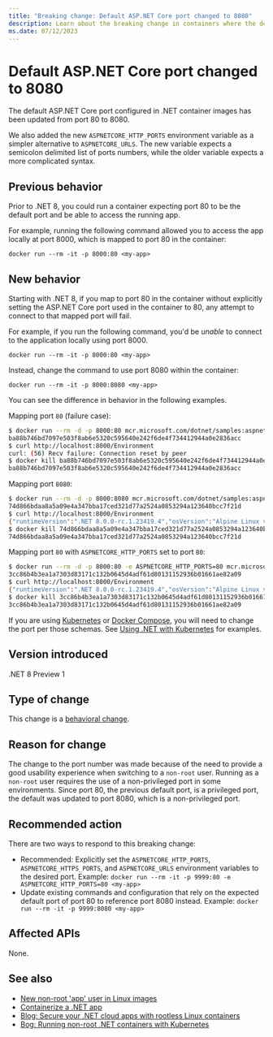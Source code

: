 ```yaml
---
title: "Breaking change: Default ASP.NET Core port changed to 8080"
description: Learn about the breaking change in containers where the default ASP.NET Core port changed to 8080.
ms.date: 07/12/2023
---
```

# Default ASP.NET Core port changed to 8080

The default ASP.NET Core port configured in .NET container images has been updated from port 80 to 8080.

We also added the new `ASPNETCORE_HTTP_PORTS` environment variable as a simpler alternative to `ASPNETCORE_URLS`. The new variable expects a semicolon delimited list of ports numbers, while the older variable expects a more complicated syntax.

## Previous behavior

Prior to .NET 8, you could run a container expecting port 80 to be the default port and be able to access the running app.

For example, running the following command allowed you to access the app locally at port 8000, which is mapped to port 80 in the container:

`docker run --rm -it -p 8000:80 <my-app>`

## New behavior

Starting with .NET 8, if you map to port 80 in the container without explicitly setting the ASP.NET Core port used in the container to 80, any attempt to connect to that mapped port will fail.

For example, if you run the following command, you'd be _unable_ to connect to the application locally using port 8000.

`docker run --rm -it -p 8000:80 <my-app>`

Instead, change the command to use port 8080 within the container:

`docker run --rm -it -p 8000:8080 <my-app>`

You can see the difference in behavior in the following examples.

Mapping port `80` (failure case):

```bash
$ docker run --rm -d -p 8000:80 mcr.microsoft.com/dotnet/samples:aspnetapp
ba88b746bd7097e503f8ab6e5320c595640e242f6de4f734412944a0e2836acc
$ curl http://localhost:8000/Environment
curl: (56) Recv failure: Connection reset by peer
$ docker kill ba88b746bd7097e503f8ab6e5320c595640e242f6de4f734412944a0e2836acc
ba88b746bd7097e503f8ab6e5320c595640e242f6de4f734412944a0e2836acc
```

Mapping port `8080`:

```bash
$ docker run --rm -d -p 8000:8080 mcr.microsoft.com/dotnet/samples:aspnetapp
74d866bdaa8a5a09e4a347bba17ced321d77a2524a0853294a123640bcc7f21d
$ curl http://localhost:8000/Environment
{"runtimeVersion":".NET 8.0.0-rc.1.23419.4","osVersion":"Alpine Linux v3.18","osArchitecture":"Arm64","user":"root","processorCount":4,"totalAvailableMemoryBytes":4123820032,"memoryLimit":0,"memoryUsage":30081024,"hostName":"74d866bdaa8a"}
$ docker kill 74d866bdaa8a5a09e4a347bba17ced321d77a2524a0853294a123640bcc7f21d
74d866bdaa8a5a09e4a347bba17ced321d77a2524a0853294a123640bcc7f21d
```

Mapping port `80` with `ASPNETCORE_HTTP_PORTS` set to port `80`:

```bash
$ docker run --rm -d -p 8000:80 -e ASPNETCORE_HTTP_PORTS=80 mcr.microsoft.com/dotnet/samples:aspnetapp 
3cc86b4b3ea1a7303d83171c132b0645d4adf61d80131152936b01661ae82a09
$ curl http://localhost:8000/Environment
{"runtimeVersion":".NET 8.0.0-rc.1.23419.4","osVersion":"Alpine Linux v3.18","osArchitecture":"Arm64","user":"root","processorCount":4,"totalAvailableMemoryBytes":4123820032,"memoryLimit":0,"memoryUsage":95383552,"hostName":"3cc86b4b3ea1"}
$ docker kill 3cc86b4b3ea1a7303d83171c132b0645d4adf61d80131152936b01661ae82a09
3cc86b4b3ea1a7303d83171c132b0645d4adf61d80131152936b01661ae82a09
```

If you are using [Kubernetes](https://kubernetes.io/docs/tutorials/services/connect-applications-service/) or [Docker Compose](https://docs.docker.com/compose/compose-file/05-services/#ports), you will need to change the port per those schemas. See [Using .NET with Kubernetes](https://github.com/dotnet/dotnet-docker/blob/main/samples/kubernetes/README.md) for examples.

## Version introduced

.NET 8 Preview 1

## Type of change

This change is a [behavioral change](../../categories.md#behavioral-change).

## Reason for change

The change to the port number was made because of the need to provide a good usability experience when switching to a `non-root` user. Running as a `non-root` user requires the use of a non-privileged port in some environments. Since port 80, the previous default port, is a privileged port, the default was updated to port 8080, which is a non-privileged port.

## Recommended action

There are two ways to respond to this breaking change:

- Recommended: Explicitly set the `ASPNETCORE_HTTP_PORTS`, `ASPNETCORE_HTTPS_PORTS`, and `ASPNETCORE_URLS` environment variables to the desired port. Example: `docker run --rm -it -p 9999:80 -e ASPNETCORE_HTTP_PORTS=80 <my-app>`
- Update existing commands and configuration that rely on the expected default port of port 80 to reference port 8080 instead. Example: `docker run --rm -it -p 9999:8080 <my-app>`

## Affected APIs

None.

## See also

- [New non-root 'app' user in Linux images](app-user.md)
- [Containerize a .NET app](../../../docker/publish-as-container.md)
- [Blog: Secure your .NET cloud apps with rootless Linux containers](https://devblogs.microsoft.com/dotnet/securing-containers-with-rootless/#switching-to-port-8080)
- [Bog: Running non-root .NET containers with Kubernetes](https://devblogs.microsoft.com/dotnet/running-nonroot-kubernetes-with-dotnet/)
